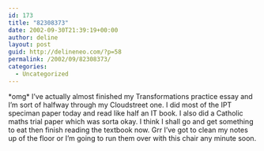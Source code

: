 ```yaml
---
id: 173
title: "82308373"
date: 2002-09-30T21:39:19+00:00
author: deline
layout: post
guid: http://delineneo.com/?p=58
permalink: /2002/09/82308373/
categories:
  - Uncategorized
---
```

\*omg\* I&#8217;ve actually almost finished my Transformations practice essay and I&#8217;m sort of halfway through my Cloudstreet one. I did most of the IPT speciman paper today and read like half an IT book. I also did a Catholic maths trial paper which was sorta okay. I think I shall go and get something to eat then finish reading the textbook now. Grr I&#8217;ve got to clean my notes up of the floor or I&#8217;m going to run them over with this chair any minute soon.
